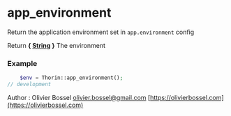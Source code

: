 # app_environment

Return the application environment set in `app.environment` config

Return **{ [String](http://php.net/manual/en/language.types.string.php) }** The environment

### Example
```php
	$env = Thorin::app_environment();
// development
```
Author : Olivier Bossel [olivier.bossel@gmail.com](mailto:olivier.bossel@gmail.com) [https://olivierbossel.com](https://olivierbossel.com)